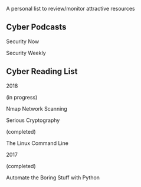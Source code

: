 A personal list to review/monitor attractive resources

Cyber Podcasts
------------------
Security Now

Security Weekly

Cyber Reading List
------------------

2018

(in progress)

Nmap Network Scanning

Serious Cryptography

(completed)

The Linux Command Line

2017

(completed)

Automate the Boring Stuff with Python
